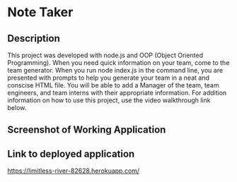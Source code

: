 # Note Taker

## Description
This project was developed with node.js and OOP (Object Oriented Programming). When you need quick information on your team, come to the team generator. When you run node index.js in the command line, you are presented with prompts to help you generate your team in a neat and conscise HTML file. You will be able to add a Manager of the team, team engineers, and team interns with their appropriate information. For addition information on how to use this project, use the video walkthrough link below.

## Screenshot of Working Application

## Link to deployed application
https://limitless-river-82628.herokuapp.com/
